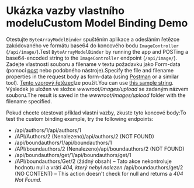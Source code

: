 # <a name="custom-model-binding-demo"></a><span data-ttu-id="8b9c5-101">Ukázka vazby vlastního modelu</span><span class="sxs-lookup"><span data-stu-id="8b9c5-101">Custom Model Binding Demo</span></span>

<span data-ttu-id="8b9c5-102">Otestujte `ByteArrayModelBinder` spuštěním aplikace a odesláním řetězce zakódovaného ve formátu base64 do koncového bodu `ImageController` (`/api/image/`).</span><span class="sxs-lookup"><span data-stu-id="8b9c5-102">Test `ByteArrayModelBinder` by running the app and POSTing a base64-encoded string to the `ImageController` endpoint (`/api/image/`).</span></span> <span data-ttu-id="8b9c5-103">Zadejte vlastnosti souboru a filename v textu požadavku jako Form-data (pomocí [post](https://www.getpostman.com/) nebo podobného nástroje).</span><span class="sxs-lookup"><span data-stu-id="8b9c5-103">Specify the file and filename properties in the request body as form-data (using [Postman](https://www.getpostman.com/) or a similar tool).</span></span> <span data-ttu-id="8b9c5-104">[Tento vzorový řetězec](Base64String.txt)lze použít.</span><span class="sxs-lookup"><span data-stu-id="8b9c5-104">You can use [this sample string](Base64String.txt).</span></span> <span data-ttu-id="8b9c5-105">Výsledek je uložen ve složce *wwwroot/images/upload* se zadaným názvem souboru.</span><span class="sxs-lookup"><span data-stu-id="8b9c5-105">The result is saved in the *wwwroot/images/upload* folder with the filename specified.</span></span>

<span data-ttu-id="8b9c5-106">Pokud chcete otestovat příklad vlastní vazby, zkuste tyto koncové body:</span><span class="sxs-lookup"><span data-stu-id="8b9c5-106">To test the custom binding example, try the following endpoints:</span></span>

* <span data-ttu-id="8b9c5-107">/api/authors/1</span><span class="sxs-lookup"><span data-stu-id="8b9c5-107">/api/authors/1</span></span>
* <span data-ttu-id="8b9c5-108">/API/Authors/2 (Nenalezeno)</span><span class="sxs-lookup"><span data-stu-id="8b9c5-108">/api/authors/2 (NOT FOUND)</span></span>
* <span data-ttu-id="8b9c5-109">/api/boundauthors/1</span><span class="sxs-lookup"><span data-stu-id="8b9c5-109">/api/boundauthors/1</span></span>
* <span data-ttu-id="8b9c5-110">/API/boundauthors/2 (Nenalezeno)</span><span class="sxs-lookup"><span data-stu-id="8b9c5-110">/api/boundauthors/2 (NOT FOUND)</span></span>
* <span data-ttu-id="8b9c5-111">/api/boundauthors/get/1</span><span class="sxs-lookup"><span data-stu-id="8b9c5-111">/api/boundauthors/get/1</span></span>
* <span data-ttu-id="8b9c5-112">/API/boundauthors/Get/2 (žádný obsah) &ndash; Tato akce nekontroluje hodnotu null a vrátí *404, který nebyl nalezen*.</span><span class="sxs-lookup"><span data-stu-id="8b9c5-112">/api/boundauthors/get/2 (NO CONTENT) &ndash; This action doesn't check for null and returns a *404 Not Found*.</span></span>
